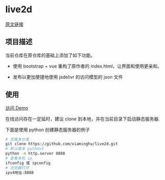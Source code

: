 # live2d

[原文链接](https://github.com/imuncle/live2d)

## 项目描述

当前仓库在原仓库的基础上添加了如下功能。

- 使用 bootstrap + vue 重构了原作者的 index.html，让界面和使用更亲和。

- 发布以更加便捷地使用 jsdelivr 的访问模型的 json 文件

## 使用

[访问 Demo](https://xiaminghu.github.io/live2d/)

在线访问存在一定延时，建议 clone 到本地，并在当前目录下启动静态服务器.

下面是使用 python 创建静态服务器的例子

```bash
# 克隆本仓库
git clone https://github.com/xiaminghu/live2d.git
# 默认版本 python3
python -m http.server 8888
# 查看本机 ip
ifconfig 或 ipconfig
# 浏览器打开
ipv4地址:8888
```
